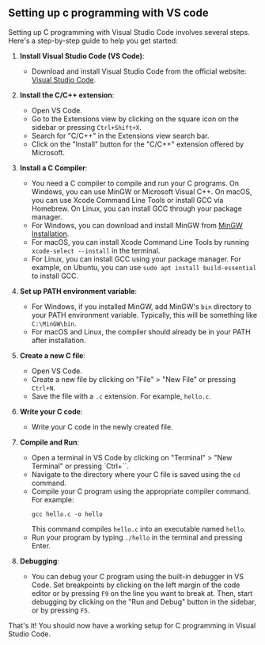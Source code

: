 
## Setting up c programming with VS code

Setting up C programming with Visual Studio Code involves several steps. Here's a step-by-step guide to help you get started:

1. **Install Visual Studio Code (VS Code)**:
   - Download and install Visual Studio Code from the official website: [Visual Studio Code](https://code.visualstudio.com/).

2. **Install the C/C++ extension**:
   - Open VS Code.
   - Go to the Extensions view by clicking on the square icon on the sidebar or pressing `Ctrl+Shift+X`.
   - Search for "C/C++" in the Extensions view search bar.
   - Click on the "Install" button for the "C/C++" extension offered by Microsoft.

3. **Install a C Compiler**:
   - You need a C compiler to compile and run your C programs. On Windows, you can use MinGW or Microsoft Visual C++. On macOS, you can use Xcode Command Line Tools or install GCC via Homebrew. On Linux, you can install GCC through your package manager.
   - For Windows, you can download and install MinGW from [MinGW Installation](http://www.mingw.org/).
   - For macOS, you can install Xcode Command Line Tools by running `xcode-select --install` in the terminal.
   - For Linux, you can install GCC using your package manager. For example, on Ubuntu, you can use `sudo apt install build-essential` to install GCC.

4. **Set up PATH environment variable**:
   - For Windows, if you installed MinGW, add MinGW's `bin` directory to your PATH environment variable. Typically, this will be something like `C:\MinGW\bin`.
   - For macOS and Linux, the compiler should already be in your PATH after installation.

5. **Create a new C file**:
   - Open VS Code.
   - Create a new file by clicking on "File" > "New File" or pressing `Ctrl+N`.
   - Save the file with a `.c` extension. For example, `hello.c`.

6. **Write your C code**:
   - Write your C code in the newly created file.

7. **Compile and Run**:
   - Open a terminal in VS Code by clicking on "Terminal" > "New Terminal" or pressing `Ctrl+``.
   - Navigate to the directory where your C file is saved using the `cd` command.
   - Compile your C program using the appropriate compiler command. For example:
     ```
     gcc hello.c -o hello
     ```
     This command compiles `hello.c` into an executable named `hello`.
   - Run your program by typing `./hello` in the terminal and pressing Enter.

8. **Debugging**:
   - You can debug your C program using the built-in debugger in VS Code. Set breakpoints by clicking on the left margin of the code editor or by pressing `F9` on the line you want to break at. Then, start debugging by clicking on the "Run and Debug" button in the sidebar, or by pressing `F5`.

That's it! You should now have a working setup for C programming in Visual Studio Code.
